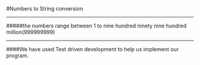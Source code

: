 #Numbers to String conversion

-----------

#####the numbers range between 1 to nine hundred ninety nine hundred million(999999999)


---------
####We have used Test driven development to help us implement our program.






